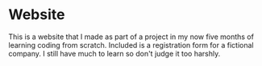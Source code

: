 # Website
This is a website that I made as part of a project in my now five months of learning coding from scratch. 
Included is a registration form for a fictional company.
I still have much to learn so don't judge it too harshly.
